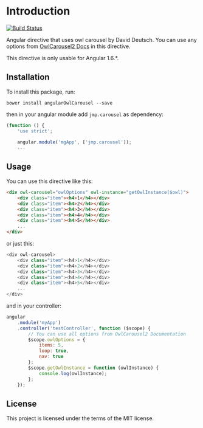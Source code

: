 # Introduction
[![Build Status](https://travis-ci.org/dashawk/angularOwlCarousel.svg?branch=master)](https://travis-ci.org/dashawk/angularOwlCarousel)

Angular directive that uses owl carousel by David Deutsch.
You can use any options from [OwlCarousel2 Docs](https://owlcarousel2.github.io/OwlCarousel2/docs/api-options.html) in this directive.

This directive is only usable for Angular 1.6.*.

## Installation

To install this package, run:
```cli
bower install angularOwlCarousel --save
```
then in your angular module add `jmp.carousel` as dependency:
```js
(function () {
    'use strict';

    angular.module('mgApp', ['jmp.carousel']);
    ...
```

## Usage

You can use this directive like this:
```html
<div owl-carousel="owlOptions" owl-instance="getOwlInstance($owl)">
    <div class="item"><h4>1</h4></div>
    <div class="item"><h4>2</h4></div>
    <div class="item"><h4>3</h4></div>
    <div class="item"><h4>4</h4></div>
    <div class="item"><h4>5</h4></div>
    ...
</div>
```

or just this:
```js
<div owl-carousel>
    <div class="item"><h4>1</h4></div>
    <div class="item"><h4>2</h4></div>
    <div class="item"><h4>3</h4></div>
    <div class="item"><h4>4</h4></div>
    <div class="item"><h4>5</h4></div>
    ...
</div>
```

and in your controller:
```js
angular
    .module('myApp')
    .controller('testController', function ($scope) {
        // You can use all options from OwlCarousel2 Documentation
        $scope.owlOptions = {
            items: 5,
            loop: true,
            nav: true
        };
        $scope.getOwlInstance = function (owlInstance) {
            console.log(owlInstance);
        };
    });
```
## License

This project is licensed under the terms of the MIT license.
